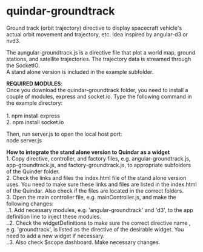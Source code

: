 # quindar-groundtrack
Ground track (orbit trajectory) directive to display spacecraft vehicle's actual orbit movement and trajectory, etc.  Idea inspired by angular-d3 or nvd3.

The aungular-groundtrack.js is a directive file that plot a world map, ground stations, and satellite trajectories.  The trajectory data is streamed through the SocketIO.  
A stand alone version is included in the example subfolder. 

**REQUIRED MODULES**: <br />
Once you download the quindar-groundtrack folder, you need to install a couple of modules, express and socket.io.  Type the following command in the example directory: <br />	
	1. npm install express <br />
	2. npm install socket.io

Then, run server.js to open the local host port: <br />
	node server.js
	
**How to integrate the stand alone version to Quindar as a widget** <br />
	1. Copy directive, controller, and factory files, e.g. angular-groundtrack.js, app-groundtrack.js, and factory-groundtrack.js, to appropriate subfolders of the Quinder folder. <br />
	2. Check the links and files the index.html file of the stand alone version uses.  You need to make sure these links and files are listed in the index.html of the Quindar.  Also check if the files are located in the correct folders. <br />
	3. Open the main controller file, e.g. mainController.js, and make the following changes: <br />
		..1. Add necessary modules, e.g. 'angular-groundtrack' and 'd3', to the app definition line to inject these modules. <br />
		..2. Check the widgetDefinitions to make sure the correct directive name , e.g. 'groundtrack', is listed as the directive of the desirable widget.  You need to add a new widget if necessary. <br />
		..3. Also check $scope.dashboard.  Make necessary changes.